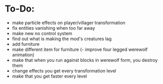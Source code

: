 # To-Do:
- make particle effects on player/villager transformation
- fix entities vanishing when too far away
- make new no control system
- find out what is making the mod's creatures lag
- add furniture
- make different item for furniture
(- improve four legged werewolf animation)
- make that when you run against blocks in werewolf form, you destroy them
- change effects you get every transformation level
- make that you get faster every level


